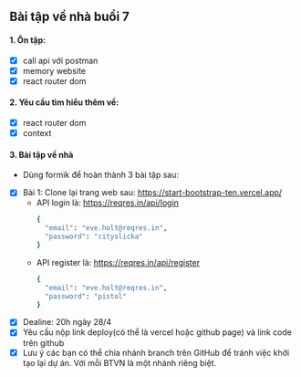 ## Bài tập về nhà buổi 7

#### 1. Ôn tập:

- [x] call api với postman
- [x] memory website
- [x] react router dom

#### 2. Yêu cầu tìm hiểu thêm về:

- [x] react router dom
- [x] context

#### 3. Bài tập về nhà

- Dùng formik để hoàn thành 3 bài tập sau:
- [x] Bài 1: Clone lại trang web sau: https://start-bootstrap-ten.vercel.app/
  - API login là: https://reqres.in/api/login
    ```sh
    {
      "email": "eve.holt@reqres.in",
      "password": "cityslicka"
    }
    ```
  - API register là: https://reqres.in/api/register
    ```sh
    {
      "email": "eve.holt@reqres.in",
      "password": "pistol"
    }
    ```
- [x] Dealine: 20h ngày 28/4
- [x] Yêu cầu nộp link deploy(có thể là vercel hoặc github page) và link code trên github
- [x] Lưu ý các bạn có thể chia nhánh branch trên GitHub để tránh việc khởi tạo lại dự án. Với mỗi BTVN là một nhánh riêng biệt.
